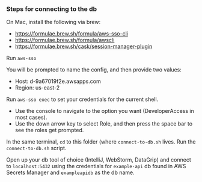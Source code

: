 ### Steps for connecting to the db

On Mac, install the following via brew: 
 - https://formulae.brew.sh/formula/aws-sso-cli
 - https://formulae.brew.sh/formula/awscli
 - https://formulae.brew.sh/cask/session-manager-plugin

Run `aws-sso`

You will be prompted to name the config, and then provide two values:
 - Host: d-9a67019f2e.awsapps.com
 - Region: us-east-2

Run `aws-sso exec` to set your credentials for the current shell.
 - Use the console to navigate to the option you want (DeveloperAccess in most cases). 
 - Use the down arrow key to select Role, and then press the space bar to see the roles get prompted.

In the same terminal, `cd` to this folder (where `connect-to-db.sh` lives. 
Run the `connect-to-db.sh` script.

Open up your db tool of choice (IntelliJ, WebStorm, DataGrip) and connect to `localhost:5432` using the credentials for `example-api` db found in AWS Secrets Manager and `exampleapidb` as the db name. 
